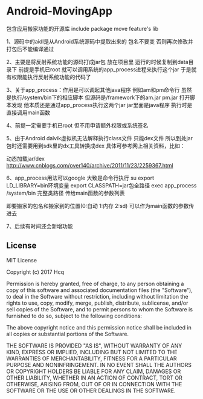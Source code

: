 Android-MovingApp
==========================

包含应用搬家功能的开源库  include package move feature's lib

1、源码中的aidl是从Android系统源码中提取出来的 包名不要变 否则再次修改并打包后不能编译通过

2、主要是将反射系统功能的源码打成jar包 放在项目里 运行的时候复制到data目录下 
前提是手机已root 就可以调用系统的app_process进程来执行这个jar 于是就有权限能执行反射系统功能的代码了

3、关于app_process：作用是可以调起其他java程序 
例如am和pm命令行 虽然是执行/system/bin下的相应脚本 但源码是/framework下的am.jar pm.jar 
打开脚本发现 他本质还是通过app_process执行这两个jar jar里面是java程序 执行时是直接调用main函数

4、前提一定需要手机已root 但不用申请额外权限或系统签名

5、由于Android dalvik虚拟机无法解释执行class文件 只能dex文件 所以到处jar包时还需要用到sdk里的dx工具转换成dex
具体可参考网上相关资料，比如：

动态加载jar/dex
http://www.cnblogs.com/over140/archive/2011/11/23/2259367.html

6、app_process用法可以google
大致是命令行执行
su 
export LD_LIBRARY=bin环境变量
export CLASSPATH=jar包全路径
exec app_process /system/bin 完整类路径 传给main函数的参数列表

即要搬家的包名和搬家到的位置(0:自动 1:内存 2:sd) 可以作为main函数的参数传进去

7、后续有时间还会新增功能

## License

MIT License

Copyright (c) 2017 Hcq

Permission is hereby granted, free of charge, to any person obtaining a copy
of this software and associated documentation files (the "Software"), to deal
in the Software without restriction, including without limitation the rights
to use, copy, modify, merge, publish, distribute, sublicense, and/or sell
copies of the Software, and to permit persons to whom the Software is
furnished to do so, subject to the following conditions:

The above copyright notice and this permission notice shall be included in all
copies or substantial portions of the Software.

THE SOFTWARE IS PROVIDED "AS IS", WITHOUT WARRANTY OF ANY KIND, EXPRESS OR
IMPLIED, INCLUDING BUT NOT LIMITED TO THE WARRANTIES OF MERCHANTABILITY,
FITNESS FOR A PARTICULAR PURPOSE AND NONINFRINGEMENT. IN NO EVENT SHALL THE
AUTHORS OR COPYRIGHT HOLDERS BE LIABLE FOR ANY CLAIM, DAMAGES OR OTHER
LIABILITY, WHETHER IN AN ACTION OF CONTRACT, TORT OR OTHERWISE, ARISING FROM,
OUT OF OR IN CONNECTION WITH THE SOFTWARE OR THE USE OR OTHER DEALINGS IN THE
SOFTWARE.
